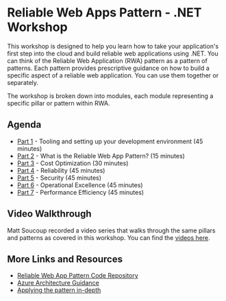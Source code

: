# Reliable Web Apps Pattern - .NET Workshop

This workshop is designed to help you learn how to take your application's first step into the cloud and build reliable web applications using .NET. You can think of the Reliable Web Application (RWA) pattern as a pattern of patterns. Each pattern provides prescriptive guidance on how to build a specific aspect of a reliable web application. You can use them together or separately.

The workshop is broken down into modules, each module representing a specific pillar or pattern within RWA.

## Agenda

* [Part 1](./Part%201%20-%20Tooling/README.md) - Tooling and setting up your development environment (45 minutes)
* [Part 2](./Part%202%20-%20RWA%20Overview/README.md) - What is the Reliable Web App Pattern? (15 minutes)
* [Part 3](./Part%203%20-%20Cost%20Optimization/README.md) - Cost Optimization (30 minutes)
* [Part 4](./Part%204%20-%20Reliability/README.md) - Reliability (45 minutes)
* [Part 5](./Part%205%20-%20Security/README.md) - Security (45 minutes)
* [Part 6](./Part%206%20-%20Operational%20Excellence/README.md) - Operational Excellence (45 minutes)
* [Part 7](./Part%207%20-%20Performance%20Efficiency/README.md) - Performance Efficiency (45 minutes)

## Video Walkthrough

Matt Soucoup recorded a video series that walks through the same pillars and patterns as covered in this workshop. You can find the [videos here](https://www.youtube.com/playlist?list=PLI7iePan8aH54gIDJquV61dE3ENyaDi3Q).

## More Links and Resources

* [Reliable Web App Pattern Code Repository](https://aka.ms/eap/rwa/dotnet)
* [Azure Architecture Guidance](https://learn.microsoft.com/azure/architecture/reference-architectures/reliable-web-app/dotnet/pattern-overview)
* [Applying the pattern in-depth](https://learn.microsoft.com/en-us/azure/architecture/reference-architectures/reliable-web-app/dotnet/apply-pattern)
